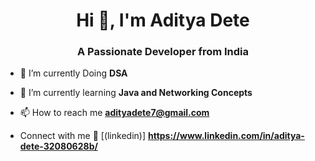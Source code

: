 <h1 align="center">Hi 👋, I'm Aditya Dete</h1>
<h3 align="center">A Passionate Developer from India</h3>

- 🔭 I’m currently Doing  **DSA**

- 🌱 I’m currently learning **Java and Networking Concepts**

- 📫 How to reach me **adityadete7@gmail.com**




- Connect with me
  🤝 [(linkedin)] **https://www.linkedin.com/in/aditya-dete-32080628b/**

  

